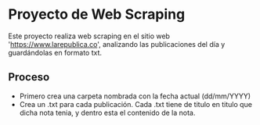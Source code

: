 # Proyecto de Web Scraping

Este proyecto realiza web scraping en el sitio web 'https://www.larepublica.co', analizando las publicaciones del día y guardándolas en formato txt.

## Proceso 
- Primero crea una carpeta nombrada con la fecha actual (dd/mm/YYYY)
- Crea un .txt para cada publicación. Cada .txt tiene de titulo en titulo que dicha nota tenia, y dentro esta el contenido de la nota.
